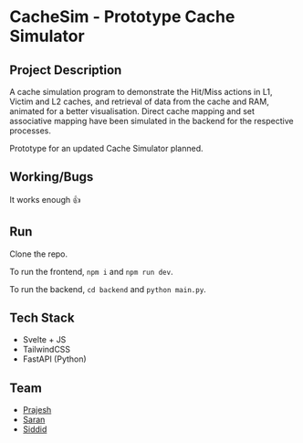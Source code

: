 # CacheSim - Prototype Cache Simulator

## Project Description

A cache simulation program to demonstrate the Hit/Miss actions in L1, Victim and L2 caches, and retrieval of data from the cache and RAM, animated for a better visualisation. Direct cache mapping and set associative mapping have been simulated in the backend for the respective processes.

Prototype for an updated Cache Simulator planned.

## Working/Bugs

It works enough 👍

## Run

Clone the repo.

To run the frontend, ```npm i``` and ```npm run dev```.

To run the backend, ```cd backend``` and ```python main.py```.

## Tech Stack

- Svelte + JS
- TailwindCSS
- FastAPI (Python)

## Team

- [Prajesh](https://www.github.com/hotaru-hspr)
- [Saran](https://www.github.com/try3d)
- [Siddid](https://github.com/Siddid-Soni)

